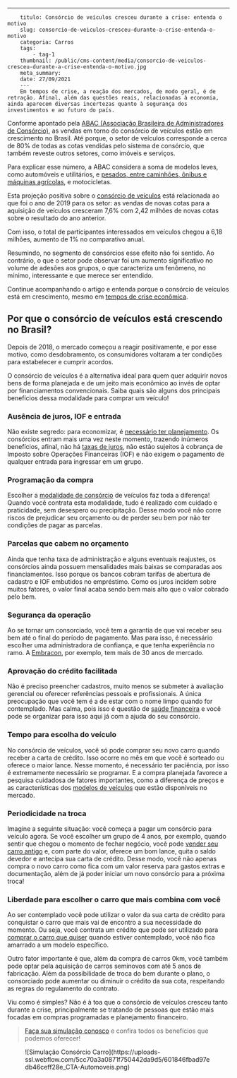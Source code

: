 ---
        titulo: Consórcio de veículos cresceu durante a crise: entenda o motivo
        slug: consorcio-de-veiculos-cresceu-durante-a-crise-entenda-o-motivo
        categoria: Carros
        tags:
            - tag-1
        thumbnail: /public/cms-content/media/consorcio-de-veiculos-cresceu-durante-a-crise-entenda-o-motivo.jpg
        meta_summary: 
        date: 27/09/2021
        ---
        Em tempos de crise, a reação dos mercados, de modo geral, é de retração. Afinal, além das questões reais, relacionadas à economia, ainda aparecem diversas incertezas quanto à segurança dos investimentos e ao futuro do país.

Conforme apontado pela [ABAC (Associação Brasileira de Administradores de Consórcio)](https://abac.org.br/), as vendas em torno do consórcio de veículos estão em crescimento no Brasil. Até porque, o setor de veículos corresponde a cerca de 80% de todas as cotas vendidas pelo sistema de consórcio, que também reveste outros setores, como imóveis e serviços.

Para explicar esse número, a ABAC considera a soma de modelos leves, como automóveis e utilitários, e [pesados, entre caminhões, ônibus e máquinas agrícolas](https://www.embracon.com.br/blog/saiba-como-investir-em-veiculos-pesados-com-o-consorcio-embracon), e motocicletas.

Esta projeção positiva sobre o [consórcio de veículos](https://www.embracon.com.br/blog/sobre-o-consorcio-de-veiculos-embracon) está relacionada ao que foi o ano de 2019 para os setor: as vendas de novas cotas para a aquisição de veículos cresceram 7,6% com 2,42 milhões de novas cotas sobre o resultado do ano anterior.

Com isso, o total de participantes interessados em veículos chegou a 6,18 milhões, aumento de 1% no comparativo anual.

Resumindo, no segmento de consórcios esse efeito não foi sentido. Ao contrário, o que o setor pode observar foi um aumento significativo no volume de adesões aos grupos, o que caracteriza um fenômeno, no mínimo, interessante e que merece ser entendido.

Continue acompanhando o artigo e entenda porque o consórcio de veículos está em crescimento, mesmo em [tempos de crise econômica](https://www.embracon.com.br/blog/mudancas-no-consorcio-durante-a-pandemia).

Por que o consórcio de veículos está crescendo no Brasil? 
----------------------------------------------------------

Depois de 2018, o mercado começou a reagir positivamente, e por esse motivo, como desdobramento, os consumidores voltaram a ter condições para estabelecer e cumprir acordos.

O consórcio de veículos é a alternativa ideal para quem quer adquirir novos bens de forma planejada e de um jeito mais econômico ao invés de optar por financiamentos convencionais. Saiba quais são alguns dos principais benefícios dessa modalidade para comprar um veículo!

### Ausência de juros, IOF e entrada 

Não existe segredo: para economizar, é [necessário ter planejamento](https://www.embracon.com.br/blog/planejamento-financeiro-um-guia-para-as-financas-nao-sairem-de-controle). Os consórcios entram mais uma vez neste momento, trazendo inúmeros benefícios, afinal, não há [taxas de juros](https://www.embracon.com.br/blog/parcela-de-consorcio-tem-juros), não estão sujeitos à cobrança de Imposto sobre Operações Financeiras (IOF) e não exigem o pagamento de qualquer entrada para ingressar em um grupo.

### Programação da compra 

Escolher a [modalidade de consórcio](https://www.embracon.com.br/blog/guia-definitivo-tudo-o-que-voce-precisa-saber-sobre-consorcio) de veículos faz toda a diferença! Quando você contrata esta modalidade, tudo é realizado com cuidado e praticidade, sem desespero ou precipitação. Desse modo você não corre riscos de prejudicar seu orçamento ou de perder seu bem por não ter condições de pagar as parcelas.

### Parcelas que cabem no orçamento 

Ainda que tenha taxa de administração e alguns eventuais reajustes, os consórcios ainda possuem mensalidades mais baixas se comparadas aos financiamentos. Isso porque os bancos cobram tarifas de abertura de cadastro e IOF embutidos no empréstimo. Como os juros incidem sobre muitos fatores, o valor final acaba sendo bem mais alto que o valor cobrado pelo bem.

### Segurança da operação 

Ao se tornar um consorciado, você tem a garantia de que vai receber seu bem até o final do período de pagamento. Mas para isso, é necessário escolher uma administradora de confiança, e que tenha experiência no ramo. A [Embracon](https://www.embracon.com.br/), por exemplo, tem mais de 30 anos de mercado.

### Aprovação do crédito facilitada 

Não é preciso preencher cadastros, muito menos se submeter à avaliação gerencial ou oferecer referências pessoais e profissionais. A única preocupação que você tem é a de estar com o nome limpo quando for contemplado. Mas calma, pois isso é questão de [saúde financeira](https://www.embracon.com.br/blog/5-dicas-para-conquistar-a-saude-financeira) e você pode se organizar para isso aqui já com a ajuda do seu consórcio.

### Tempo para escolha do veículo 

No consórcio de veículos, você só pode comprar seu novo carro quando receber a carta de crédito. Isso ocorre no mês em que você é sorteado ou oferece o maior lance. Nesse momento, é necessário ter paciência, por isso é extremamente necessário se programar. E a compra planejada favorece a pesquisa cuidadosa de fatores importantes, como a diferença de preços e as características dos [modelos de veículos](https://www.embracon.com.br/blog/comprar-carro-usado-com-a-carta-de-credito-do-consorcio) que estão disponíveis no mercado.

### Periodicidade na troca 

Imagine a seguinte situação: você começa a pagar um consórcio para veículo agora. Se você escolher um grupo de 4 anos, por exemplo, quando sentir que chegou o momento de fechar negócio, você pode [vender seu carro antigo](https://www.embracon.com.br/blog/os-principais-cuidados-na-hora-de-vender-o-seu-carro) e, com parte do valor, oferece um bom lance, quita o saldo devedor e antecipa sua carta de crédito. Desse modo, você não apenas compra o novo carro como fica com um valor reserva para gastos extras e documentação, além de já poder iniciar um novo consórcio para a próxima troca!

### Liberdade para escolher o carro que mais combina com você 

Ao ser contemplado você pode utilizar o valor da sua carta de crédito para conquistar o carro que mais vai de encontro a sua necessidade do momento. Ou seja, você contrata um crédito que pode ser utilizado para [comprar o carro que quiser](https://www.embracon.com.br/blog/primeiro-carro-como-acertar-na-escolha) quando estiver contemplado, você não fica amarrado a um modelo específico.

Outro fator importante é que, além da compra de carros 0km, você também pode optar pela aquisição de carros seminovos com até 5 anos de fabricação. Além da possibilidade de troca do bem durante o plano, o consorciado pode aumentar ou diminuir o crédito da sua cota, respeitando as regras do regulamento do contrato.

Viu como é simples? Não é à toa que o consórcio de veículos cresceu tanto durante a crise, principalmente se tratando de pessoas que estão mais focadas em compras programadas e planejamento financeiro.

> [Faça sua simulação conosco](https://www.embracon.com.br/consorcio-de-carros/?utm_source=blog&utm_medium=referral&utm_content=) e confira todos os benefícios que podemos oferecer!

<figure class="w-richtext-figure-type-image w-richtext-align-center"><div>![Simulação Consórcio Carro](https://uploads-ssl.webflow.com/5cc70a3a0871f750442da9d5/601846fbad97edb46ceff28e_CTA-Automoveis.png)</div></figure>
        
